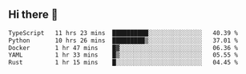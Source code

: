 ## Hi there 👋

<!--
**whirlun/whirlun** is a ✨ _special_ ✨ repository because its `README.md` (this file) appears on your GitHub profile.

Here are some ideas to get you started:

- 🔭 I’m currently working on ...
- 🌱 I’m currently learning ...
- 👯 I’m looking to collaborate on ...
- 🤔 I’m looking for help with ...
- 💬 Ask me about ...
- 📫 How to reach me: ...
- 😄 Pronouns: ...
- ⚡ Fun fact: ...
-->
<!--START_SECTION:waka-->

```txt
TypeScript   11 hrs 23 mins  ██████████░░░░░░░░░░░░░░░   40.39 %
Python       10 hrs 26 mins  █████████▒░░░░░░░░░░░░░░░   37.01 %
Docker       1 hr 47 mins    █▓░░░░░░░░░░░░░░░░░░░░░░░   06.36 %
YAML         1 hr 33 mins    █▒░░░░░░░░░░░░░░░░░░░░░░░   05.55 %
Rust         1 hr 15 mins    █░░░░░░░░░░░░░░░░░░░░░░░░   04.45 %
```

<!--END_SECTION:waka-->
